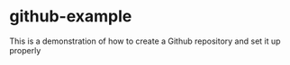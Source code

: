 # github-example
This is a demonstration of how to create a Github repository and set it up properly  
